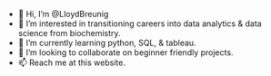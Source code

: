 - 👋 Hi, I’m @LloydBreunig
- 👀 I’m interested in transitioning careers into data analytics & data science from biochemistry.
- 🌱 I’m currently learning python, SQL, & tableau.
- 💞️ I’m looking to collaborate on beginner friendly projects.
- 📫 Reach me at this website.

<!---
LloydBreunig/LloydBreunig is a ✨ special ✨ repository because its `README.md` (this file) appears on your GitHub profile.
You can click the Preview link to take a look at your changes.
--->
